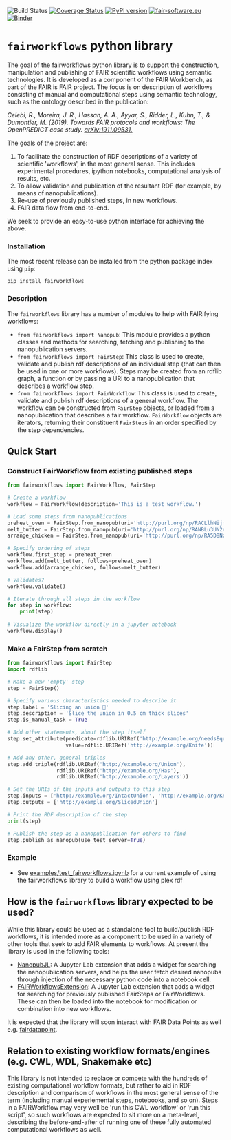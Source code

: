 ![Build Status](https://github.com/fair-workflows/fairworkflows/workflows/Python%20application/badge.svg)
[![Coverage Status](https://coveralls.io/repos/github/fair-workflows/fairworkflows/badge.svg?branch=main)](https://coveralls.io/github/fair-workflows/fairworkflows?branch=main)
[![PyPI version](https://badge.fury.io/py/fairworkflows.svg)](https://badge.fury.io/py/fairworkflows)
[![fair-software.eu](https://img.shields.io/badge/fair--software.eu-%E2%97%8F%20%20%E2%97%8F%20%20%E2%97%8F%20%20%E2%97%8F%20%20%E2%97%8B-yellow)](https://fair-software.eu)
[![Binder](https://mybinder.org/badge_logo.svg)](https://mybinder.org/v2/gh/fair-workflows/fairworkflows/HEAD?filepath=examples%2Ftest_fairworkflows.ipynb)

# ```fairworkflows``` python library

The goal of the fairworkflows python library is to support the construction, manipulation and publishing of FAIR scientific workflows using semantic technologies. It is developed as a component of the FAIR Workbench, as part of the FAIR is FAIR project. The focus is on description of workflows consisting of manual and computational steps using semantic technology, such as the ontology described in the publication:

_Celebi, R., Moreira, J. R., Hassan, A. A., Ayyar, S., Ridder, L., Kuhn, T., & Dumontier, M. (2019). Towards FAIR protocols and workflows: The OpenPREDICT case study._ [_arXiv:1911.09531._](https://arxiv.org/abs/1911.09531)

The goals of the project are:
1. To facilitate the construction of RDF descriptions of a variety of scientific 'workflows', in the most general sense. This includes experimental procedures, ipython notebooks, computational analysis of results, etc.
2. To allow validation and publication of the resultant RDF (for example, by means of nanopublications).
3. Re-use of previously published steps, in new workflows.
4. FAIR data flow from end-to-end.

We seek to provide an easy-to-use python interface for achieving the above.

### Installation

The most recent release can be installed from the python package index using ```pip```:

```
pip install fairworkflows
```

### Description
The ```fairworkflows``` library has a number of modules to help with FAIRifying workflows:

* ```from fairworkflows import Nanopub```: This module provides a python classes and methods for searching, fetching and publishing to the nanopublication servers.
* ```from fairworkflows import FairStep```: This class is used to create, validate and publish rdf descriptions of an individual step (that can then be used in one or more workflows). Steps may be created from an rdflib graph, a function or by passing a URI to a nanopublication that describes a workflow step.
* ```from fairworkflows import FairWorkflow```: This class is used to create, validate and publish rdf descriptions of a general workflow. The workflow can be constructed from ```FairStep``` objects, or loaded from a nanopublication that describes a fair workflow. ```FairWorkflow``` objects are iterators, returning their constituent ```FairStep```s in an order specified by the step dependencies.


## Quick Start

### Construct FairWorkflow from existing published steps
```python
from fairworkflows import FairWorkflow, FairStep

# Create a workflow
workflow = FairWorkflow(description='This is a test workflow.')

# Load some steps from nanopublications
preheat_oven = FairStep.from_nanopub(uri='http://purl.org/np/RACLlhNijmCk4AX_2PuoBPHKfY1T6jieGaUPVFv-fWCAg#step')
melt_butter = FairStep.from_nanopub(uri='http://purl.org/np/RANBLu3UN2ngnjY5Hzrn7S5GpqFdz8_BBy92bDlt991X4#step')
arrange_chicken = FairStep.from_nanopub(uri='http://purl.org/np/RA5D8NzM2OXPZAWNlADQ8hZdVu1k0HnmVmgl20apjhU8M#step')

# Specify ordering of steps
workflow.first_step = preheat_oven
workflow.add(melt_butter, follows=preheat_oven)
workflow.add(arrange_chicken, follows=melt_butter)

# Validates?
workflow.validate()

# Iterate through all steps in the workflow 
for step in workflow:
    print(step)
    
# Visualize the workflow directly in a jupyter notebook
workflow.display()

```

### Make a FairStep from scratch
```python
from fairworkflows import FairStep
import rdflib

# Make a new 'empty' step
step = FairStep()

# Specify various characteristics needed to describe it
step.label = 'Slicing an union 🧅'
step.description = 'Slice the union in 0.5 cm thick slices'
step.is_manual_task = True

# Add other statements, about the step itself
step.set_attribute(predicate=rdflib.URIRef('http://example.org/needsEquipment'),
                   value=rdflib.URIRef('http://example.org/Knife'))

# Add any other, general triples
step.add_triple(rdflib.URIRef('http://example.org/Union'),
                rdflib.URIRef('http://example.org/Has'),
                rdflib.URIRef('http://example.org/Layers'))

# Set the URIs of the inputs and outputs to this step
step.inputs = ['http://example.org/IntactUnion', 'http://example.org/Knife']
step.outputs = ['http://example.org/SlicedUnion']

# Print the RDF description of the step
print(step)

# Publish the step as a nanopublication for others to find
step.publish_as_nanopub(use_test_server=True)

```


### Example
* See [examples/test_fairworkflows.ipynb](examples/test_fairworkflows.ipynb) for a current example of using the fairworkflows library to build a workflow using plex rdf

## How is the ```fairworkflows``` library expected to be used?
While this library could be used as a standalone tool to build/publish RDF workflows, it is intended more as a component to be used in a variety of other tools that seek to add FAIR elements to workflows. At present the library is used in the following tools:

* [NanopubJL](https://github.com/fair-workflows/NanopubJL): A Jupyter Lab extension that adds a widget for searching the nanopublication servers, and helps the user fetch desired nanopubs through injection of the necessary python code into a notebook cell.
* [FAIRWorkflowsExtension](https://github.com/fair-workflows/FAIRWorkflowsExtension): A Jupyter Lab extension that adds a widget for searching for previously published FairSteps or FairWorkflows. These can then be loaded into the notebook for modification or combination into new workflows.

It is expected that the library will soon interact with FAIR Data Points as well e.g. [fairdatapoint](https://github.com/NLeSC/fairdatapoint).

## Relation to existing workflow formats/engines (e.g. CWL, WDL, Snakemake etc)
This library is not intended to replace or compete with the hundreds of existing computational workflow formats, but rather to aid in RDF description and comparison of workflows in the most general sense of the term (including manual experiemental steps, notebooks, and so on). Steps in a FAIRWorkflow may very well be 'run this CWL workflow' or 'run this script', so such workflows are expected to sit more on a meta-level, describing the before-and-after of running one of these fully automated computational workflows as well.

